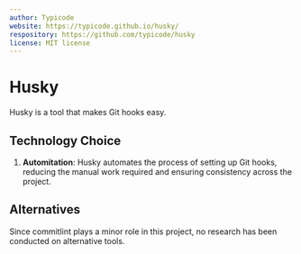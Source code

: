 ```yaml
---
author: Typicode
website: https://typicode.github.io/husky/
respository: https://github.com/typicode/husky
license: MIT license
---
```


# Husky

Husky is a tool that makes Git hooks easy.

## Technology Choice

1. **Automitation**: Husky automates the process of setting up Git hooks, reducing the manual work required and ensuring consistency across the project.

## Alternatives

Since commitlint plays a minor role in this project, no research has been conducted on alternative tools.